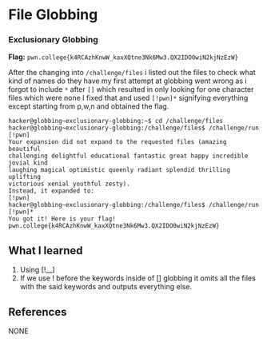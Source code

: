 # File Globbing 

### Exclusionary Globbing 

**Flag:** `pwn.college{k4RCAzhKnwW_kaxXQtne3Nk6Mw3.QX2IDO0wiN2kjNzEzW}`

After the changing into `/challenge/files` i listed out the files to check what kind of names do they have my first attempt at globbing went wrong as i forgot to include `*` after `[]` which resulted in only looking for one character files which were none I fixed that and used `[!pwn]*` signifying everything except starting from p,w,n and obtained the flag.

```
hacker@globbing~exclusionary-globbing:~$ cd /challenge/files
hacker@globbing~exclusionary-globbing:/challenge/files$ /challenge/run [!pwn]
Your expansion did not expand to the requested files (amazing beautiful 
challenging delightful educational fantastic great happy incredible jovial kind 
laughing magical optimistic queenly radiant splendid thrilling uplifting 
victorious xenial youthful zesty).
Instead, it expanded to:
[!pwn]
hacker@globbing~exclusionary-globbing:/challenge/files$ /challenge/run [!pwn]*
You got it! Here is your flag!
pwn.college{k4RCAzhKnwW_kaxXQtne3Nk6Mw3.QX2IDO0wiN2kjNzEzW}
```

## What I learned

1. Using [!__]
2. If we use ! before the keywords inside of [] globbing it omits all the files with the said keywords and outputs        everything else.

## References

NONE
